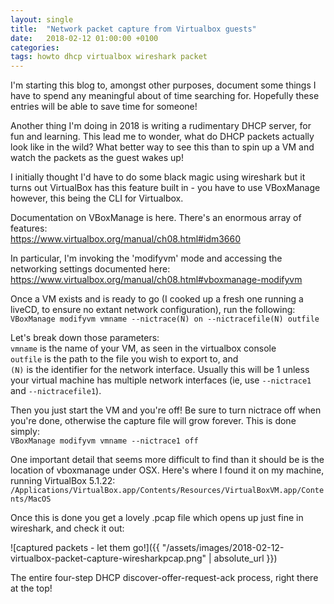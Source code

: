 ```yaml
---
layout: single
title:  "Network packet capture from Virtualbox guests"
date:   2018-02-12 01:00:00 +0100
categories: 
tags: howto dhcp virtualbox wireshark packet
---
```

I'm starting this blog to, amongst other purposes, document some things I have to spend any meaningful about of time searching for. Hopefully these entries will be able to save time for someone!

Another thing I'm doing in 2018 is writing a rudimentary DHCP server, for fun and learning. This lead me to wonder, what do DHCP packets actually look like in the wild? What better way to see this than to spin up a VM and watch the packets as the guest wakes up!

I initially thought I'd have to do some black magic using wireshark but it turns out VirtualBox has this feature built in - you have to use VBoxManage however, this being the CLI for Virtualbox.

Documentation on VBoxManage is here. There's an enormous array of features:  
<https://www.virtualbox.org/manual/ch08.html#idm3660>

In particular, I'm invoking the 'modifyvm' mode and accessing the networking settings documented here:  
<https://www.virtualbox.org/manual/ch08.html#vboxmanage-modifyvm>

Once a VM exists and is ready to go (I cooked up a fresh one running a liveCD, to ensure no extant network configuration), run the following:  
`VBoxManage modifyvm vmname --nictrace(N) on --nictracefile(N) outfile`

Let's break down those parameters:  
`vmname` is the name of your VM, as seen in the virtualbox console  
`outfile` is the path to the file you wish to export to, and  
`(N)` is the identifier for the network interface. Usually this will be 1 unless your virtual machine has multiple network interfaces  (ie, use `--nictrace1` and `--nictracefile1`).

Then you just start the VM and you're off! Be sure to turn nictrace off when you're done, otherwise the capture file will grow forever. This is done simply:  
`VBoxManage modifyvm vmname --nictrace1 off`

One important detail that seems more difficult to find than it should be is the location of vboxmanage under OSX. Here's where I found it on my machine, running VirtualBox 5.1.22:  
`/Applications/VirtualBox.app/Contents/Resources/VirtualBoxVM.app/Contents/MacOS`

Once this is done you get a lovely .pcap file which opens up just fine in wireshark, and check it out:

![captured packets - let them go!]({{ "/assets/images/2018-02-12-virtualbox-packet-capture-wiresharkpcap.png" | absolute_url }})

The entire four-step DHCP discover-offer-request-ack process, right there at the top!
